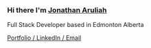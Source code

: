 ### Hi there I'm [Jonathan Aruliah](https://jaruliah.me/)

Full Stack Developer based in Edmonton Alberta

[Portfolio / ](https://jaruliah.me/) [LinkedIn / ](https://www.linkedin.com/in/jonathan-aruliah-1b98611ba/) [Email](mailto:jonathanaruliah@gmail.com[GitHub]%20Source%20Han%20Sans)
